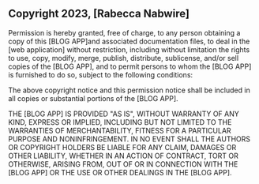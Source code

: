 ## Copyright 2023, [Rabecca Nabwire]

Permission is hereby granted, free of charge, to any person obtaining a copy of this [BLOG APP]and associated documentation files, to deal in the [web application] without restriction, including without limitation the rights to use, copy, modify, merge, publish, distribute, sublicense, and/or sell copies of the [BLOG APP], and to permit persons to whom the [BLOG APP] is furnished to do so, subject to the following conditions:

The above copyright notice and this permission notice shall be included in all copies or substantial portions of the [BLOG APP].

THE [BLOG APP] IS PROVIDED "AS IS", WITHOUT WARRANTY OF ANY KIND, EXPRESS OR IMPLIED, INCLUDING BUT NOT LIMITED TO THE WARRANTIES OF MERCHANTABILITY, FITNESS FOR A PARTICULAR PURPOSE AND NONINFRINGEMENT. IN NO EVENT SHALL THE AUTHORS OR COPYRIGHT HOLDERS BE LIABLE FOR ANY CLAIM, DAMAGES OR OTHER LIABILITY, WHETHER IN AN ACTION OF CONTRACT, TORT OR OTHERWISE, ARISING FROM, OUT OF OR IN CONNECTION WITH THE [BLOG APP] OR THE USE OR OTHER DEALINGS IN THE [BLOG APP].
